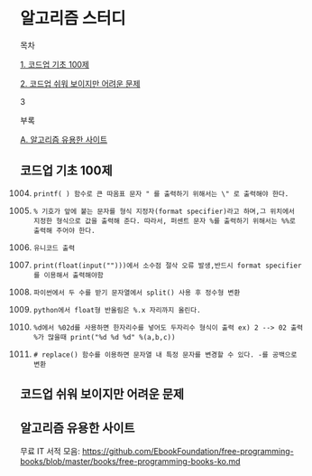 

# 알고리즘 스터디

목차

[1. 코드업 기초 100제](#코드업-기초-100제)

[2. 코드업 쉬워 보이지만 어려운 문제 ](#코드업-쉬워-보이지만-어려운-문제)

3

부록

[A. 알고리즘 유용한 사이트](#알고리즘-유용한-사이트)





## 코드업 기초 100제

1004. ```
      printf( ) 함수로 큰 따옴표 문자 " 를 출력하기 위해서는 \" 로 출력해야 한다.
      ```

1006. ```
      % 기호가 앞에 붙는 문자를 형식 지정자(format specifier)라고 하며,그 위치에서 지정한 형식으로 값을 출력해 준다. 따라서, 퍼센트 문자 %를 출력하기 위해서는 %%로 출력해 주어야 한다.
      ```

1008. ```
      유니코드 출력
      ```

1012. ```
      print(float(input("")))에서 소수점 절삭 오류 발생,반드시 format specifier를 이용해서 출력해야함
      ```

1013. ```
      파이썬에서 두 수를 받기 문자열에서 split() 사용 후 정수형 변환
      ```

1015. ```
      python에서 float형 반올림은 %.x 자리까지 올린다.
      ```

1019. ```
      %d에서 %02d를 사용하면 한자리수를 넣어도 두자리수 형식이 출력 ex) 2 --> 02 출력
      %가 많을때 print("%d %d %d" %(a,b,c)) 
      ```

1020. ```
      # replace() 함수를 이용하면 문자열 내 특정 문자를 변경할 수 있다. -를 공백으로 변환
      ```











## 코드업 쉬워 보이지만 어려운 문제





## 알고리즘 유용한 사이트

무료 IT 서적 모음: https://github.com/EbookFoundation/free-programming-books/blob/master/books/free-programming-books-ko.md

